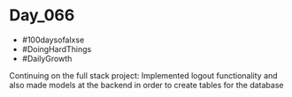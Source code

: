 # Day_066

- #100daysofalxse 
- #DoingHardThings
- #DailyGrowth

Continuing on the full stack project:
Implemented logout functionality and also made models at the backend in order to create tables for the database
